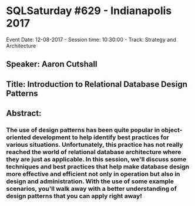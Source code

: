 # SQLSaturday #629 - Indianapolis 2017
Event Date: 12-08-2017 - Session time: 10:30:00 - Track: Strategy and Architecture
## Speaker: Aaron Cutshall
## Title: Introduction to Relational Database Design Patterns
## Abstract:
### The use of design patterns has been quite popular in object-oriented development to help identify best practices for various situations.  Unfortunately, this practice has not really reached the world of relational database architecture where they are just as applicable.  In this session, we'll discuss some techniques and best practices that help make database design more effective and efficient not only in operation but also in design and administration.  With the use of some example scenarios, you'll walk away with a better understanding of design patterns that you can apply right away!
